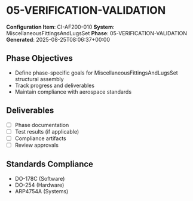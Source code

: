 # 05-VERIFICATION-VALIDATION

**Configuration Item**: CI-AF200-010
**System**: MiscellaneousFittingsAndLugsSet
**Phase**: 05-VERIFICATION-VALIDATION
**Generated**: 2025-08-25T08:06:37+00:00

## Phase Objectives
- Define phase-specific goals for MiscellaneousFittingsAndLugsSet structural assembly
- Track progress and deliverables
- Maintain compliance with aerospace standards

## Deliverables
- [ ] Phase documentation
- [ ] Test results (if applicable)
- [ ] Compliance artifacts
- [ ] Review approvals

## Standards Compliance
- DO-178C (Software)
- DO-254 (Hardware)
- ARP4754A (Systems)

